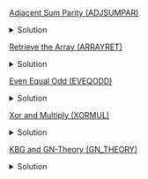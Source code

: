 [Adjacent Sum Parity (ADJSUMPAR)](https://www.codechef.com/START45B/problems/ADJSUMPAR)

<details><summary>Solution</summary>

![](https://github.com/archishmanghos/code-images/blob/master/Codechef/Starters-45/A.png)

</details>


[Retrieve the Array (ARRAYRET)](https://www.codechef.com/START45B/problems/ARRAYRET)

<details><summary>Solution</summary>

![](https://github.com/archishmanghos/code-images/blob/master/Codechef/Starters-45/B.png)

</details>


[Even Equal Odd (EVEQODD)](https://www.codechef.com/START45B/problems/EVEQODD)

<details><summary>Solution</summary>

![](https://github.com/archishmanghos/code-images/blob/master/Codechef/Starters-45/C.png)

</details>


[Xor and Multiply (XORMUL)](https://www.codechef.com/START45B/problems/XORMUL)

<details><summary>Solution</summary>

![](https://github.com/archishmanghos/code-images/blob/master/Codechef/Starters-45/D.png)

</details>


[KBG and GN-Theory (GN_THEORY)](https://www.codechef.com/START45B/problems/GN_THEORY)

<details><summary>Solution</summary>

![](https://github.com/archishmanghos/code-images/blob/master/Codechef/Starters-45/E.png)

</details>